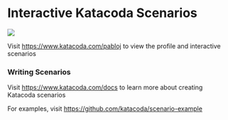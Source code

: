 # Interactive Katacoda Scenarios

[![](http://shields.katacoda.com/katacoda/pabloj/count.svg)](https://www.katacoda.com/pabloj "Get your profile on Katacoda.com")

Visit https://www.katacoda.com/pabloj to view the profile and interactive scenarios

### Writing Scenarios
Visit https://www.katacoda.com/docs to learn more about creating Katacoda scenarios

For examples, visit https://github.com/katacoda/scenario-example
